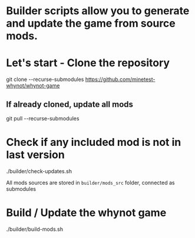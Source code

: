 # Builder scripts allow you to generate and update the game from source mods.


# Let's start - Clone the repository
git clone --recurse-submodules https://github.com/minetest-whynot/whynot-game

## If already cloned, update all mods
git pull --recurse-submodules

# Check if any included mod is not in last version
./builder/check-updates.sh

All mods sources are stored in `builder/mods_src` folder, connected as submodules

# Build / Update the whynot game
./builder/build-mods.sh
